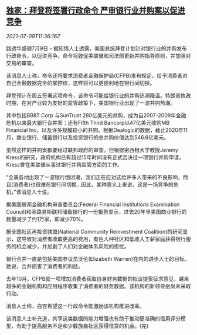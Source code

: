 <!--1625832061000-->
[独家：拜登将签署行政命令 严审银行业并购案以促进竞争](https://cn.reuters.com/article/biden-banking-ma-0709-fri-idCNKCS2EF13H)
------

<div><i>2021-07-09T11:36:16Z</i></div><p>路透华盛顿7月9日 - 据知情人士透露，美国总统拜登计划针对银行业的并购发布行政命令，以促进竞争。命令将敦促美联储和司法部更新并购指导原则，并加强对交易的审查。</p><p>该消息人士称，命令还将要求消费者金融保护局(CFPB)发布规定，给予消费者对自己金融数据完全的掌控权，这样将可以更便利地在银行间切换。</p><p>拜登预计在周五签署这项命令，该命令可能给银行业的并购热潮降温。特朗普执政时期，在对产业较为友好的监管政策下，美国银行业出现了一波并购热潮。</p><p>其中包括BB&amp;T Corp 与SunTrust 280亿美元的并购，成为自2007-2009年金融危机以来最大银行合并案；还有Fifth Third Bancorp以47亿美元收购MB Financial Inc，以及许多规模较小的并购。根据Dealogic的数据，截止2020年11月，商业银行、储蓄银行以及投资银行的总并购价值达到546.6亿美元。</p><p>虽然这样的并购案都要经过联邦政府的审查，但根据密西根大学教授Jeremy Kress的研究，政府机构已有超过15年时间没有正式否决过一项银行并购申请。Kress曾在美联储从事过银行并购监管方面的工作。</p><p>“全美各地出现了一波银行倒闭潮，我们正在应对这给许多人带来的不良影响，而且(消费者)也很难在银行间切换...因此，某种意义上来说，这是一场竞争的危机，”该消息人士说。</p><p>据美国联邦金融机构审查委员会(Federal Financial Institutions Examination Council)和圣路易斯联邦储备银行的一份报告显示，过去20年里美国商业银行的数量减少了约1万家，即减少70%。</p><p>据全国社区再投资联盟(National Community Reinvestment Coalition)的研究显示，这导致对消费者收取更高的费用，有色人种社区和低收入工薪家庭获得银行服务的机会减少，并加剧了人们对金融体系风险的担忧。</p><p>银行合并一直是包括美国参议员沃伦(Elizabeth Warren)在内的进步人士的目标。她说，合并损害了消费者的利益。</p><p>去年10月，CFPB就一项增加消费者获取自身财务数据的拟议提案征求意见，越来越多的金融机构和应用程序收集了消费者的财务数据。该机构的新领导层尚未采取行动。</p><p>消息人士称，白宫希望这一行政命令能激励该机构推进改革。</p><p>该消息人士补充道，共享这类数据的能力增强也有助于推动更准确的信用评分模型，有助于提高服务不足和少数族裔社区获得信贷的机会。(完)</p>
